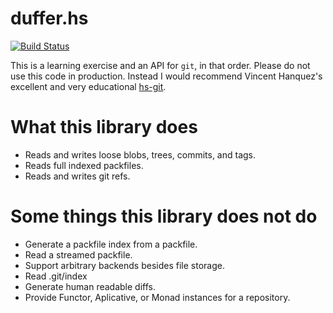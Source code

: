 duffer.hs
=========
[![Build Status](https://travis-ci.org/vaibhavsagar/duffer.hs.svg?branch=master)](https://travis-ci.org/vaibhavsagar/duffer.hs)

This is a learning exercise and an API for `git`, in that order. Please do not
use this code in production. Instead I would recommend Vincent Hanquez's
excellent and very educational [hs-git](https://github.com/vincenthz/hs-git/).

# What this library does

- Reads and writes loose blobs, trees, commits, and tags.
- Reads full indexed packfiles.
- Reads and writes git refs.

# Some things this library does not do

- Generate a packfile index from a packfile.
- Read a streamed packfile.
- Support arbitrary backends besides file storage.
- Read .git/index
- Generate human readable diffs.
- Provide Functor, Aplicative, or Monad instances for a repository.
